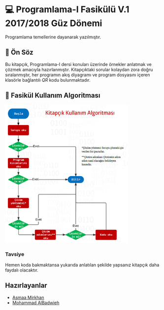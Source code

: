 # 💻 Programlama-I Fasikülü V.1 2017/2018 Güz Dönemi 
Programlama temellerine dayanarak yazılmıştır.

## 🎤 Ön Söz
Bu kitapçık, Programlama-I dersi konuları üzerinde örnekler anlatmak ve çözmek amacıyla hazırlanmıştır. Kitapçıktaki sorular kolaydan zora doğru sıralanmıştır, her programın akış diyagramı ve program dosyasını içeren klasörle bağlantılı _QR_ kodu bulunmaktadır.

## 📍 Fasikül Kullanım Algoritması
<img src="./res/KullanmaAlgoritmasi.PNG" width="400"  />

### Tavsiye
Hemen koda bakmaktansa yukarıda anlatılan şekilde yapsanız kitapçık daha faydalı olacaktır.

## Hazırlayanlar
- [Asmaa Mirkhan](https://www.linkedin.com/in/asmaa-mirkhan/)
- [Mohammad AlBadwieh](https://www.linkedin.com/in/mhdb96/)